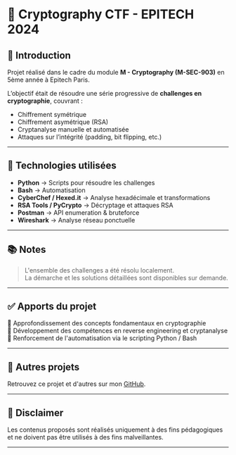 # 🔐 Cryptography CTF - EPITECH 2024

## 📜 Introduction

Projet réalisé dans le cadre du module **M - Cryptography (M-SEC-903)** en 5ème année à Epitech Paris.

L’objectif était de résoudre une série progressive de **challenges en cryptographie**, couvrant :
- Chiffrement symétrique
- Chiffrement asymétrique (RSA)
- Cryptanalyse manuelle et automatisée
- Attaques sur l’intégrité (padding, bit flipping, etc.)

---

## 🚀 Technologies utilisées

- **Python** → Scripts pour résoudre les challenges
- **Bash** → Automatisation
- **CyberChef / Hexed.it** → Analyse hexadécimale et transformations
- **RSA Tools / PyCrypto** → Décryptage et attaques RSA
- **Postman** → API enumeration & bruteforce
- **Wireshark** → Analyse réseau ponctuelle

---

## 📚 Notes

> L'ensemble des challenges a été résolu localement.  
> La démarche et les solutions détaillées sont disponibles sur demande.

---

## ✅ Apports du projet

🔎 Approfondissement des concepts fondamentaux en cryptographie  
🧠 Développement des compétences en reverse engineering et cryptanalyse  
🚀 Renforcement de l'automatisation via le scripting Python / Bash

---

## 📌 Autres projets

Retrouvez ce projet et d'autres sur mon [GitHub](https://github.com/pierre-dallara).

---

## 🚨 Disclaimer

Les contenus proposés sont réalisés uniquement à des fins pédagogiques et ne doivent pas être utilisés à des fins malveillantes.

---
